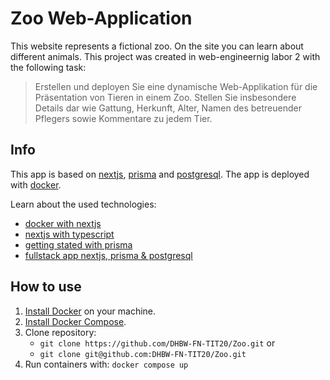 # Zoo Web-Application

This website represents a fictional zoo. On the site you can learn about different animals.
This project was created in web-engineernig labor 2 with the following task:
>  Erstellen und deployen Sie eine dynamische Web-Applikation für die Präsentation von Tieren in einem Zoo. Stellen Sie insbesondere Details dar wie Gattung, Herkunft, Alter, Namen des betreuender Pflegers sowie Kommentare zu jedem Tier. 

## Info
This app is based on [nextjs](https://nextjs.org/), [prisma](https://www.prisma.io/) and [postgresql](https://www.postgresql.org/). The app is deployed with [docker](https://www.docker.com/).

Learn about the used technologies:
- [docker with nextjs](https://nextjs.org/docs/deployment#docker-image)
- [nextjs with typescript](https://nextjs.org/docs/basic-features/typescript)
- [getting stated with prisma](https://www.prisma.io/docs/getting-started)
- [fullstack app nextjs, prisma & postgresql](https://vercel.com/guides/nextjs-prisma-postgres)


## How to use
1. [Install Docker](https://docs.docker.com/engine/install/) on your machine.
2. [Install Docker Compose](https://docs.docker.com/compose/install/).
3. Clone repository:
    - `git clone https://github.com/DHBW-FN-TIT20/Zoo.git` or
    - `git clone git@github.com:DHBW-FN-TIT20/Zoo.git`
4. Run containers with: `docker compose up`